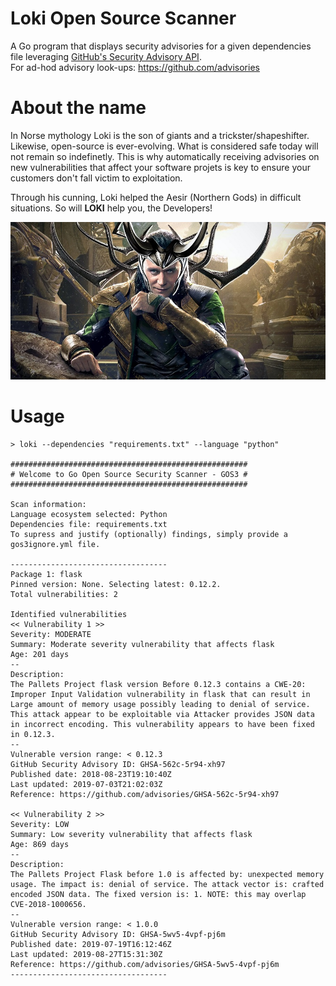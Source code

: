 # Loki Open Source Scanner
A Go program that displays security advisories for a given dependencies file leveraging [GitHub's Security Advisory API](https://developer.github.com/v4/object/securityadvisory/).  
For ad-hod advisory look-ups: https://github.com/advisories

# About the name
In Norse mythology Loki is the son of giants and a trickster/shapeshifter. Likewise, open-source is ever-evolving. What is considered safe today will not remain so indefinetly. This is why automatically receiving advisories on new vulnerabilities that affect your software projets is key to ensure your customers don't fall victim to exploitation.

Through his cunning, Loki helped the Aesir (Northern Gods) in difficult situations. So will **LOKI** help you, the Developers!

![loki](docs/loki.jpg)

# Usage
```terminal
> loki --dependencies "requirements.txt" --language "python"

#####################################################
# Welcome to Go Open Source Security Scanner - GOS3 #
#####################################################

Scan information:
Language ecosystem selected: Python
Dependencies file: requirements.txt
To supress and justify (optionally) findings, simply provide a gos3ignore.yml file.

-----------------------------------
Package 1: flask
Pinned version: None. Selecting latest: 0.12.2.
Total vulnerabilities: 2

Identified vulnerabilities
<< Vulnerability 1 >>
Severity: MODERATE
Summary: Moderate severity vulnerability that affects flask
Age: 201 days
--
Description:
The Pallets Project flask version Before 0.12.3 contains a CWE-20: Improper Input Validation vulnerability in flask that can result in Large amount of memory usage possibly leading to denial of service. This attack appear to be exploitable via Attacker provides JSON data in incorrect encoding. This vulnerability appears to have been fixed in 0.12.3.
--
Vulnerable version range: < 0.12.3
GitHub Security Advisory ID: GHSA-562c-5r94-xh97
Published date: 2018-08-23T19:10:40Z
Last updated: 2019-07-03T21:02:03Z
Reference: https://github.com/advisories/GHSA-562c-5r94-xh97

<< Vulnerability 2 >>
Severity: LOW
Summary: Low severity vulnerability that affects flask
Age: 869 days
--
Description:
The Pallets Project Flask before 1.0 is affected by: unexpected memory usage. The impact is: denial of service. The attack vector is: crafted encoded JSON data. The fixed version is: 1. NOTE: this may overlap CVE-2018-1000656.
--
Vulnerable version range: < 1.0.0
GitHub Security Advisory ID: GHSA-5wv5-4vpf-pj6m
Published date: 2019-07-19T16:12:46Z
Last updated: 2019-08-27T15:31:30Z
Reference: https://github.com/advisories/GHSA-5wv5-4vpf-pj6m
-----------------------------------

```
